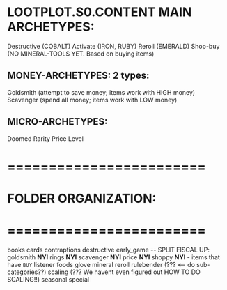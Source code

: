 


# LOOTPLOT.S0.CONTENT MAIN ARCHETYPES:

Destructive (COBALT)
Activate (IRON, RUBY)
Reroll (EMERALD)
Shop-buy (NO MINERAL-TOOLS YET. Based on buying items)


## MONEY-ARCHETYPES: 2 types:
Goldsmith (attempt to save money; items work with HIGH money)
Scavenger (spend all money; items work with LOW money)


## MICRO-ARCHETYPES:
Doomed
Rarity
Price
Level



# ========================
# FOLDER ORGANIZATION:
# ========================

books
cards
contraptions
destructive
early_game
-- SPLIT FISCAL UP:
goldsmith **NYI**
rings **NYI**
scavenger **NYI**
price **NYI**
shoppy **NYI** - items that have `BUY` listener
foods
glove
mineral
reroll
rulebender (??? <-- do sub-categories??)
scaling (??? We havent even figured out HOW TO DO SCALING!!)
seasonal
special

